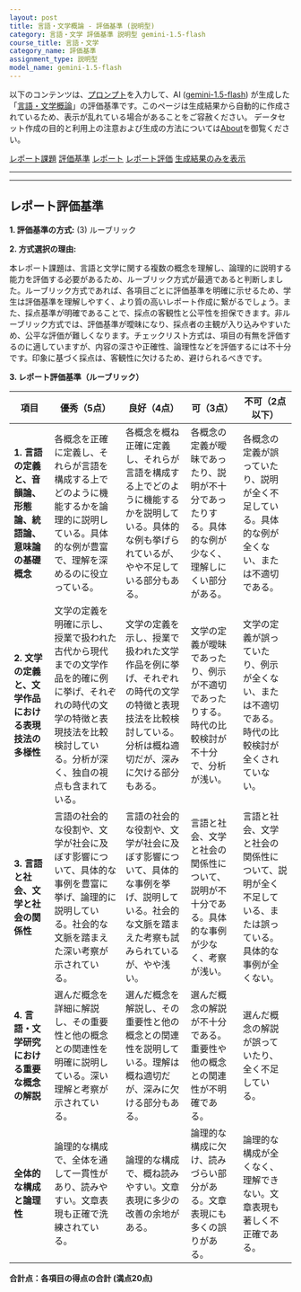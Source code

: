 ```yaml
---
layout: post
title: 言語・文学概論 - 評価基準 (説明型)
category: 言語・文学 評価基準 説明型 gemini-1.5-flash
course_title: 言語・文学
category_name: 評価基準
assignment_type: 説明型
model_name: gemini-1.5-flash
---
```


以下のコンテンツは、[プロンプト](http://127.0.0.1:8000/generated/言語・文学/gemini-1.5-flash/prompt_評価基準-説明型.md)を入力して、AI ([gemini-1.5-flash](contents/gemini-1.5-flash)) が生成した「[言語・文学概論](/contents/言語・文学/)」の評価基準です。このページは生成結果から自動的に作成されているため、表示が乱れている場合があることをご容赦ください。
データセット作成の目的と利用上の注意および生成の方法については[About](/About)を御覧ください。

[レポート課題](../レポート課題-説明型)
[評価基準](../評価基準-説明型)
[レポート](../レポート-説明型)
[レポート評価](../レポート評価-説明型)
[生成結果のみを表示](http://127.0.0.1:8000/generated/言語・文学/gemini-1.5-flash/評価基準-説明型.md)
  

***
***
  
## レポート評価基準

**1. 評価基準の方式:** (3) ルーブリック

**2. 方式選択の理由:**

本レポート課題は、言語と文学に関する複数の概念を理解し、論理的に説明する能力を評価する必要があるため、ルーブリック方式が最適であると判断しました。ルーブリック方式であれば、各項目ごとに評価基準を明確に示せるため、学生は評価基準を理解しやすく、より質の高いレポート作成に繋がるでしょう。また、採点基準が明確であることで、採点の客観性と公平性を担保できます。非ルーブリック方式では、評価基準が曖昧になり、採点者の主観が入り込みやすいため、公平な評価が難しくなります。チェックリスト方式は、項目の有無を評価するのに適していますが、内容の深さや正確性、論理性などを評価するには不十分です。印象に基づく採点は、客観性に欠けるため、避けられるべきです。


**3. レポート評価基準（ルーブリック）**

| 項目 | 優秀（5点） | 良好（4点） | 可（3点） | 不可（2点以下） |
|---|---|---|---|---|
| **1. 言語の定義と、音韻論、形態論、統語論、意味論の基礎概念** | 各概念を正確に定義し、それらが言語を構成する上でどのように機能するかを論理的に説明している。具体的な例が豊富で、理解を深めるのに役立っている。 | 各概念を概ね正確に定義し、それらが言語を構成する上でどのように機能するかを説明している。具体的な例も挙げられているが、やや不足している部分もある。 | 各概念の定義が曖昧であったり、説明が不十分であったりする。具体的な例が少なく、理解しにくい部分がある。 | 各概念の定義が誤っていたり、説明が全く不足している。具体的な例が全くない、または不適切である。 |
| **2. 文学の定義と、文学作品における表現技法の多様性** | 文学の定義を明確に示し、授業で扱われた古代から現代までの文学作品を的確に例に挙げ、それぞれの時代の文学の特徴と表現技法を比較検討している。分析が深く、独自の視点も含まれている。 | 文学の定義を示し、授業で扱われた文学作品を例に挙げ、それぞれの時代の文学の特徴と表現技法を比較検討している。分析は概ね適切だが、深みに欠ける部分もある。 | 文学の定義が曖昧であったり、例示が不適切であったりする。時代の比較検討が不十分で、分析が浅い。 | 文学の定義が誤っていたり、例示が全くない、または不適切である。時代の比較検討が全くされていない。 |
| **3. 言語と社会、文学と社会の関係性** | 言語の社会的な役割や、文学が社会に及ぼす影響について、具体的な事例を豊富に挙げ、論理的に説明している。社会的な文脈を踏まえた深い考察が示されている。 | 言語の社会的な役割や、文学が社会に及ぼす影響について、具体的な事例を挙げ、説明している。社会的な文脈を踏まえた考察も試みられているが、やや浅い。 | 言語と社会、文学と社会の関係性について、説明が不十分である。具体的な事例が少なく、考察が浅い。 | 言語と社会、文学と社会の関係性について、説明が全く不足している、または誤っている。具体的な事例が全くない。 |
| **4. 言語・文学研究における重要な概念の解説** | 選んだ概念を詳細に解説し、その重要性と他の概念との関連性を明確に説明している。深い理解と考察が示されている。 | 選んだ概念を解説し、その重要性と他の概念との関連性を説明している。理解は概ね適切だが、深みに欠ける部分もある。 | 選んだ概念の解説が不十分である。重要性や他の概念との関連性が不明確である。 | 選んだ概念の解説が誤っていたり、全く不足している。 |
| **全体的な構成と論理性** | 論理的な構成で、全体を通して一貫性があり、読みやすい。文章表現も正確で洗練されている。 | 論理的な構成で、概ね読みやすい。文章表現に多少の改善の余地がある。 | 論理的な構成に欠け、読みづらい部分がある。文章表現にも多くの誤りがある。 | 論理的な構成が全くなく、理解できない。文章表現も著しく不正確である。 |


**合計点：各項目の得点の合計 (満点20点)**

